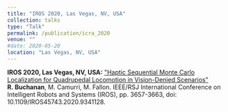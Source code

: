```yaml
---
title: "IROS 2020, Las Vegas, NV, USA"
collection: talks
type: "Talk"
permalink: /publication/icra_2020
venue: ""
#date: 2020-05-20
location: "Las Vegas, NV, USA"
---
```


**IROS 2020, Las Vegas, NV, USA:** ["Haptic Sequential Monte Carlo Localization for Quadrupedal Locomotion in Vision-Denied Scenarios"](https://ieeexplore.ieee.org/stamp/stamp.jsp?arnumber=9341128) **R.&#160;Buchanan**, M. Camurri, M. Fallon. IEEE/RSJ International Conference on Intelligent Robots and Systems (IROS), pp. 3657-3663, doi: 10.1109/IROS45743.2020.9341128.